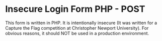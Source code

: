 Insecure Login Form PHP - POST
=========
This form is written in PHP. It is intentionally insecure (It was written for a Capture the Flag competition at Christopher Newport University). For obvious reasons, it should NOT be used in a production environment.